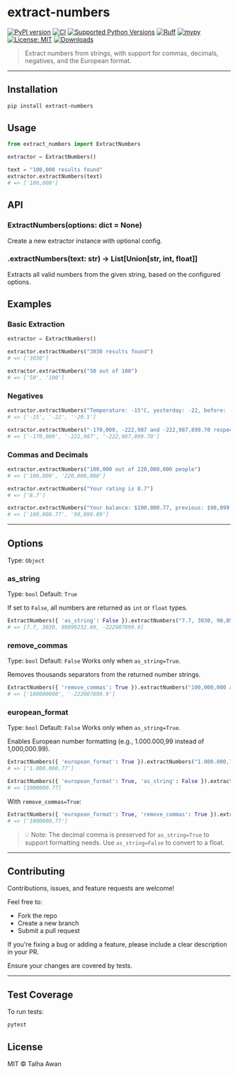 # extract-numbers

[![PyPI version](https://img.shields.io/pypi/v/extract-numbers)](https://pypi.org/project/extract-numbers/)
[![CI](https://github.com/TalhaAwan/extract-numbers/actions/workflows/ci.yml/badge.svg)](https://github.com/TalhaAwan/extract-numbers/actions/workflows/ci.yml)
[![Supported Python Versions](https://img.shields.io/pypi/pyversions/extract-numbers)](https://pypi.org/project/extract-numbers/)
[![Ruff](https://img.shields.io/endpoint?url=https://raw.githubusercontent.com/astral-sh/ruff/main/assets/badge/v2.json)](https://github.com/astral-sh/ruff)
[![mypy](https://img.shields.io/badge/types-mypy-blue?logoColor=white)](http://mypy-lang.org/)
[![License: MIT](https://img.shields.io/badge/license-MIT-blue.svg)](https://github.com/TalhaAwan/extract-numbers/blob/main/LICENSE)
[![Downloads](https://img.shields.io/pypi/dm/extract-numbers)](https://pypi.org/project/extract-numbers/)

> Extract numbers from strings, with support for commas, decimals, negatives, and the European format.

---

## Installation

```bash
pip install extract-numbers
```

## Usage

```py
from extract_numbers import ExtractNumbers

extractor = ExtractNumbers()

text = "100,000 results found"
extractor.extractNumbers(text)
# => ['100,000']

```

## API

### ExtractNumbers(options: dict = None)

Create a new extractor instance with optional config.

### .extractNumbers(text: str) -> List[Union[str, int, float]]

Extracts all valid numbers from the given string, based on the configured options.

## Examples

### Basic Extraction

```py
extractor = ExtractNumbers()

extractor.extractNumbers("3030 results found")
# => ['3030']

extractor.extractNumbers("50 out of 100")
# => ['50', '100']
```

### Negatives

```py
extractor.extractNumbers("Temperature: -15°C, yesterday: -22, before: -20.5")
# => ['-15', '-22', '-20.5']

extractor.extractNumbers("-170,000, -222,987 and -222,987,899.70 respectively.")
# => ['-170,000', '-222,987', '-222,987,899.70']

```

### Commas and Decimals

```py
extractor.extractNumbers("100,000 out of 220,000,000 people")
# => ['100,000', '220,000,000']

extractor.extractNumbers("Your rating is 8.7")
# => ['8.7']

extractor.extractNumbers("Your balance: $100,000.77, previous: $90,899.89")
# => ['100,000.77', '90,899.89']

```

---

## Options

Type: `Object`

### as_string

Type: `bool`
Default: `True`

If set to `False`, all numbers are returned as `int` or `float` types.

```py
ExtractNumbers({ 'as_string': False }).extractNumbers("7.7, 3030, 90,899,232.89 and -222,987,899.9")
# => [7.7, 3030, 90899232.89, -222987899.9]
```

### remove_commas

Type: `bool`
Default: `False`
Works only when `as_string=True`.

Removes thousands separators from the returned number strings.

```py
ExtractNumbers({ 'remove_commas': True }).extractNumbers("100,000,000 and -222,987,899.9")
# => ['100000000', '-222987899.9']
```

### european_format

Type: `bool`
Default: `False`
Works only when `as_string=True`.

Enables European number formatting (e.g., 1.000.000,99 instead of 1,000,000.99).

```py
ExtractNumbers({ 'european_format': True }).extractNumbers("1.000.000,77")
# => ['1.000.000,77']

ExtractNumbers({ 'european_format': True, 'as_string': False }).extractNumbers("1.000.000,77")
# => [1000000.77]
```

With `remove_commas=True`:

```py
ExtractNumbers({ 'european_format': True, 'remove_commas': True }).extractNumbers("1.000.000,77")
# => ['1000000,77']
```

> 💡 Note: The decimal comma is preserved for `as_string=True` to support formatting needs. Use `as_string=False` to convert to a float.

---

## Contributing

Contributions, issues, and feature requests are welcome!

Feel free to:

- Fork the repo
- Create a new branch
- Submit a pull request

If you're fixing a bug or adding a feature, please include a clear description in your PR.

Ensure your changes are covered by tests.

---

## Test Coverage

To run tests:

```bash
pytest
```

## License

MIT © Talha Awan

